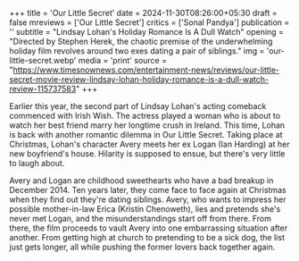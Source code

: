 +++
title = 'Our Little Secret'
date = 2024-11-30T08:26:00+05:30
draft = false
mreviews = ['Our Little Secret']
critics = ['Sonal Pandya']
publication = ''
subtitle = "Lindsay Lohan's Holiday Romance Is A Dull Watch"
opening = "Directed by Stephen Herek, the chaotic premise of the underwhelming holiday film revolves around two exes dating a pair of siblings."
img = 'our-little-secret.webp'
media = 'print'
source = "https://www.timesnownews.com/entertainment-news/reviews/our-little-secret-movie-review-lindsay-lohan-holiday-romance-is-a-dull-watch-review-115737583"
+++

Earlier this year, the second part of Lindsay Lohan's acting comeback commenced with Irish Wish. The actress played a woman who is about to watch her best friend marry her longtime crush in Ireland. This time, Lohan is back with another romantic dilemma in Our Little Secret. Taking place at Christmas, Lohan's character Avery meets her ex Logan (Ian Harding) at her new boyfriend's house. Hilarity is supposed to ensue, but there's very little to laugh about.

Avery and Logan are childhood sweethearts who have a bad breakup in December 2014. Ten years later, they come face to face again at Christmas when they find out they're dating siblings. Avery, who wants to impress her possible mother-in-law Erica (Kristin Chenoweth), lies and pretends she's never met Logan, and the misunderstandings start off from there. From there, the film proceeds to vault Avery into one embarrassing situation after another. From getting high at church to pretending to be a sick dog, the list just gets longer, all while pushing the former lovers back together again.
